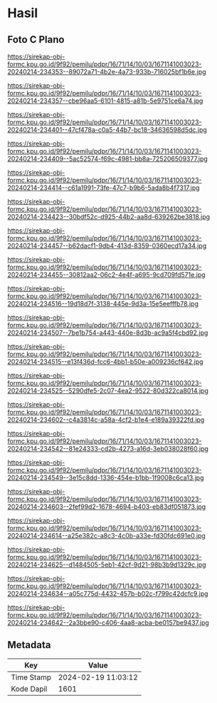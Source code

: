 # Hasil

## Foto C Plano

https://sirekap-obj-formc.kpu.go.id/9f92/pemilu/pdpr/16/71/14/10/03/1671141003023-20240214-234353--89072a71-4b2e-4a73-933b-716025bf1b6e.jpg

https://sirekap-obj-formc.kpu.go.id/9f92/pemilu/pdpr/16/71/14/10/03/1671141003023-20240214-234357--cbe96aa5-6101-4815-a81b-5e9751ce6a74.jpg

https://sirekap-obj-formc.kpu.go.id/9f92/pemilu/pdpr/16/71/14/10/03/1671141003023-20240214-234401--47cf478a-c0a5-44b7-bc18-34636598d5dc.jpg

https://sirekap-obj-formc.kpu.go.id/9f92/pemilu/pdpr/16/71/14/10/03/1671141003023-20240214-234409--5ac52574-f69c-4981-bb8a-725206509377.jpg

https://sirekap-obj-formc.kpu.go.id/9f92/pemilu/pdpr/16/71/14/10/03/1671141003023-20240214-234414--c61a1991-73fe-47c7-b9b6-5ada8b4f7317.jpg

https://sirekap-obj-formc.kpu.go.id/9f92/pemilu/pdpr/16/71/14/10/03/1671141003023-20240214-234423--30bdf52c-d925-44b2-aa8d-639262be3818.jpg

https://sirekap-obj-formc.kpu.go.id/9f92/pemilu/pdpr/16/71/14/10/03/1671141003023-20240214-234457--b62dacf1-9db4-413d-8359-0360ecd17a34.jpg

https://sirekap-obj-formc.kpu.go.id/9f92/pemilu/pdpr/16/71/14/10/03/1671141003023-20240214-234455--30812aa2-06c2-4e4f-a695-9cd709fd571e.jpg

https://sirekap-obj-formc.kpu.go.id/9f92/pemilu/pdpr/16/71/14/10/03/1671141003023-20240214-234516--19d18d7f-3138-445e-9d3a-15e5eefffb78.jpg

https://sirekap-obj-formc.kpu.go.id/9f92/pemilu/pdpr/16/71/14/10/03/1671141003023-20240214-234507--7be1b754-a443-440e-8d3b-ac9a5f4cbd92.jpg

https://sirekap-obj-formc.kpu.go.id/9f92/pemilu/pdpr/16/71/14/10/03/1671141003023-20240214-234515--e13f436d-fcc6-4bb1-b50e-a009236cf642.jpg

https://sirekap-obj-formc.kpu.go.id/9f92/pemilu/pdpr/16/71/14/10/03/1671141003023-20240214-234525--5290dfe5-2c07-4ea2-9522-80d322ca8014.jpg

https://sirekap-obj-formc.kpu.go.id/9f92/pemilu/pdpr/16/71/14/10/03/1671141003023-20240214-234602--c4a3814c-a58a-4cf2-b1e4-e189a39322fd.jpg

https://sirekap-obj-formc.kpu.go.id/9f92/pemilu/pdpr/16/71/14/10/03/1671141003023-20240214-234542--81e24333-cd2b-4273-a16d-3eb038028f60.jpg

https://sirekap-obj-formc.kpu.go.id/9f92/pemilu/pdpr/16/71/14/10/03/1671141003023-20240214-234549--3e15c8dd-1336-454e-b1bb-1f9008c6ca13.jpg

https://sirekap-obj-formc.kpu.go.id/9f92/pemilu/pdpr/16/71/14/10/03/1671141003023-20240214-234603--2fef99d2-1678-4694-b403-eb83df051873.jpg

https://sirekap-obj-formc.kpu.go.id/9f92/pemilu/pdpr/16/71/14/10/03/1671141003023-20240214-234614--a25e382c-a8c3-4c0b-a33e-fd30fdc691e0.jpg

https://sirekap-obj-formc.kpu.go.id/9f92/pemilu/pdpr/16/71/14/10/03/1671141003023-20240214-234625--d1484505-5eb1-42cf-9d21-98b3b9d1329c.jpg

https://sirekap-obj-formc.kpu.go.id/9f92/pemilu/pdpr/16/71/14/10/03/1671141003023-20240214-234634--a05c775d-4432-457b-b02c-f799c42dcfc9.jpg

https://sirekap-obj-formc.kpu.go.id/9f92/pemilu/pdpr/16/71/14/10/03/1671141003023-20240214-234642--2a3bbe90-c406-4aa8-acba-be0157be9437.jpg


## Metadata

| Key        | Value               |
| ---------- | ------------------- |
| Time Stamp | 2024-02-19 11:03:12 |
| Kode Dapil | 1601                |




